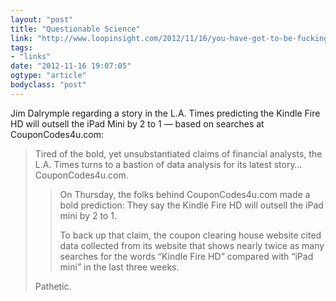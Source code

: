 ```yaml
---
layout: "post"
title: "Questionable Science"
link: "http://www.loopinsight.com/2012/11/16/you-have-got-to-be-fucking-kidding-me/"
tags: 
- "links"
date: "2012-11-16 19:07:05"
ogtype: "article"
bodyclass: "post"
---
```


Jim Dalrymple regarding a story in the L.A. Times predicting the Kindle Fire HD will outsell the iPad Mini by 2 to 1 — based on searches at CouponCodes4u.com:

> Tired of the bold, yet unsubstantiated claims of financial analysts, the L.A. Times turns to a bastion of data analysis for its latest story… CouponCodes4u.com.
> 
> > On Thursday, the folks behind CouponCodes4u.com made a bold prediction: They say the Kindle Fire HD will outsell the iPad mini by 2 to 1.
> > 
> > To back up that claim, the coupon clearing house website cited data collected from its website that shows nearly twice as many searches for the words “Kindle Fire HD” compared with “iPad mini” in the last three weeks.
> 
> Pathetic.